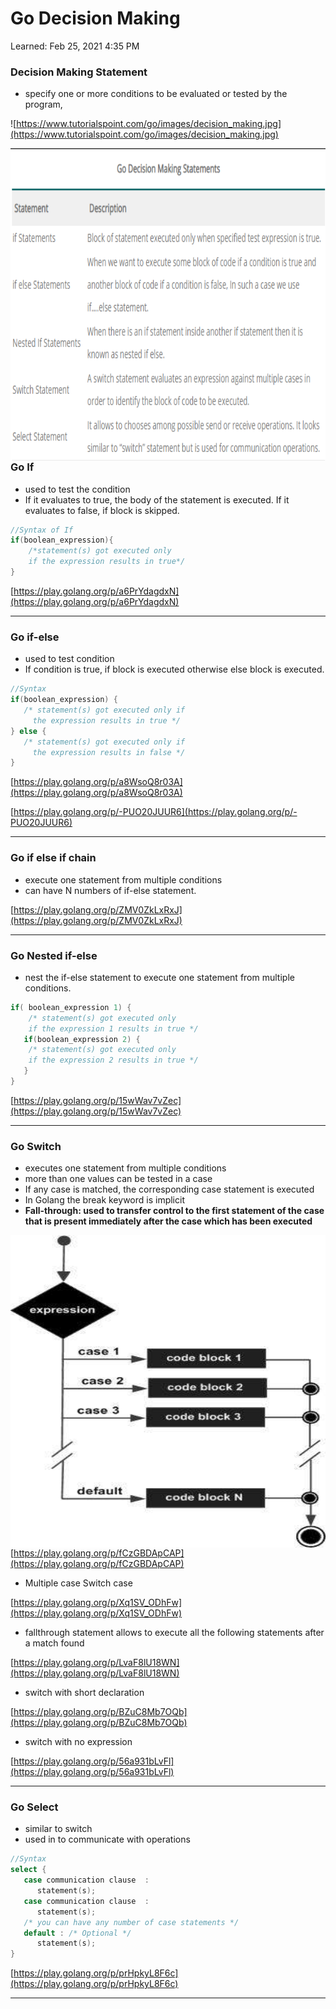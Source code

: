 # Go Decision Making

Learned: Feb 25, 2021 4:35 PM

### Decision Making Statement

- specify one or more conditions to be evaluated or tested by the program,

![https://www.tutorialspoint.com/go/images/decision_making.jpg](https://www.tutorialspoint.com/go/images/decision_making.jpg)

<img src="./images/Untitled.png" alt="Decision Making in Go"  width="100%" height="500px%" align="left" />

---

### Go If

- used to test the condition
- If it evaluates to true, the body of the statement is executed. If it evaluates to false, if block is skipped.

```go
//Syntax of If 
if(boolean_expression){
	/*statement(s) got executed only 
	if the expression results in true*/
}
```

[https://play.golang.org/p/a6PrYdagdxN](https://play.golang.org/p/a6PrYdagdxN)

---

### Go if-else

- used to test condition
- If condition is true, if block is executed otherwise else block is executed.

```go
//Syntax 
if(boolean_expression) {  
   /* statement(s) got executed only if
	 the expression results in true */  
} else {  
   /* statement(s) got executed only if
	 the expression results in false */  
}
```

[https://play.golang.org/p/a8WsoQ8r03A](https://play.golang.org/p/a8WsoQ8r03A)

[https://play.golang.org/p/-PUO20JUUR6](https://play.golang.org/p/-PUO20JUUR6)

---

### Go if else if chain

- execute one statement from multiple conditions
- can have N numbers of if-else statement.

[https://play.golang.org/p/ZMV0ZkLxRxJ](https://play.golang.org/p/ZMV0ZkLxRxJ)

---

### Go Nested if-else

- nest the if-else statement to execute one statement from multiple conditions.

```go
if( boolean_expression 1) {  
    /* statement(s) got executed only 
	if the expression 1 results in true */  
   if(boolean_expression 2) {  
    /* statement(s) got executed only 
	if the expression 2 results in true */  
   }  
}
```

[https://play.golang.org/p/15wWav7vZec](https://play.golang.org/p/15wWav7vZec)

---

### Go Switch

- executes one statement from multiple conditions
- more than one values can be tested in a case
- If any case is matched, the corresponding case statement is executed
- In Golang the break keyword is implicit
- **Fall-through:  used to transfer control to the first statement of the case that is present immediately after the case which has been executed**

<img src="./images/Untitled 1.png" alt="Decision Making in Go"  width="100%" height="500px%" align="left" />

```go
switch  var1 {  
case val1:  
.....  
case val2  
.....  
default:  
.....  
}
```

[https://play.golang.org/p/fCzGBDApCAP](https://play.golang.org/p/fCzGBDApCAP)

- Multiple case Switch case

[https://play.golang.org/p/Xq1SV_ODhFw](https://play.golang.org/p/Xq1SV_ODhFw)

- fallthrough statement allows to execute all the following statements after a match found

[https://play.golang.org/p/LvaF8lU18WN](https://play.golang.org/p/LvaF8lU18WN)

- switch with short declaration

[https://play.golang.org/p/BZuC8Mb7OQb](https://play.golang.org/p/BZuC8Mb7OQb)

- switch with no expression

[https://play.golang.org/p/56a931bLvFl](https://play.golang.org/p/56a931bLvFl)

---

### Go Select

- similar to switch
- used in to communicate with operations

```go
//Syntax
select {
   case communication clause  :
      statement(s);      
   case communication clause  :
      statement(s); 
   /* you can have any number of case statements */
   default : /* Optional */
      statement(s);
}
```

[https://play.golang.org/p/prHpkyL8F6c](https://play.golang.org/p/prHpkyL8F6c)

---
